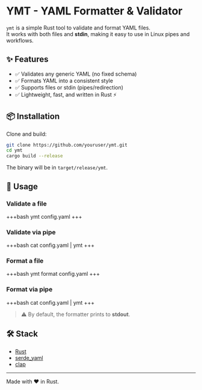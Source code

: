 # YMT - YAML Formatter & Validator

`ymt` is a simple Rust tool to validate and format YAML files.  
It works with both files and **stdin**, making it easy to use in Linux pipes and workflows.

## ✨ Features
- ✅ Validates any generic YAML (no fixed schema)
- ✅ Formats YAML into a consistent style
- ✅ Supports files or stdin (pipes/redirection)
- ✅ Lightweight, fast, and written in Rust ⚡

## 📦 Installation
Clone and build:
```bash
git clone https://github.com/youruser/ymt.git
cd ymt
cargo build --release
```

The binary will be in `target/release/ymt`.

## 🚀 Usage

### Validate a file
+++bash
ymt config.yaml
+++

### Validate via pipe
+++bash
cat config.yaml | ymt
+++

### Format a file
+++bash
ymt format config.yaml
+++

### Format via pipe
+++bash
cat config.yaml | ymt
+++

> ⚠️ By default, the formatter prints to **stdout**.  

## 🛠️ Stack
- [Rust](https://www.rust-lang.org/)  
- [serde_yaml](https://crates.io/crates/serde_yaml)  
- [clap](https://crates.io/crates/clap)  

---

Made with ❤️ in Rust.
